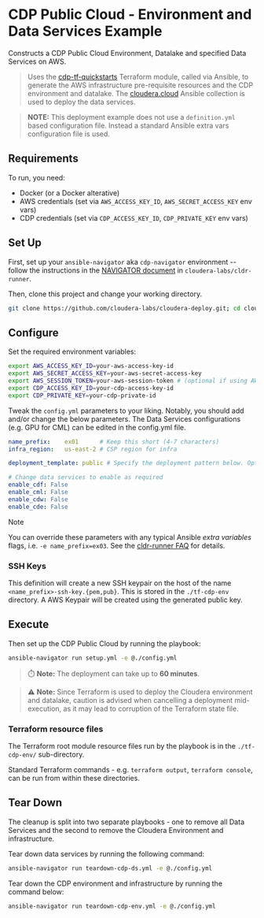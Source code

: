 # CDP Public Cloud - Environment and Data Services Example

Constructs a CDP Public Cloud Environment, Datalake and specified Data Services on AWS.

> Uses the [cdp-tf-quickstarts](https://github.com/cloudera-labs/cdp-tf-quickstarts) Terraform module, called via Ansible, to generate the AWS infrastructure pre-requisite resources and the CDP environment and datalake. The [cloudera.cloud](https://github.com/cloudera-labs/cloudera.cloud) Ansible collection is used to deploy the data services.

> **NOTE:** This deployment example does not use a `definition.yml` based configuration file. Instead a standard Ansible extra vars configuration file is used.

## Requirements

To run, you need:

* Docker (or a Docker alterative)
* AWS credentials (set via `AWS_ACCESS_KEY_ID`, `AWS_SECRET_ACCESS_KEY` env vars)
* CDP credentials (set via `CDP_ACCESS_KEY_ID`, `CDP_PRIVATE_KEY` env vars)

## Set Up

First, set up your `ansible-navigator` aka `cdp-navigator` environment -- follow the instructions in the [NAVIGATOR document](https://github.com/cloudera-labs/cldr-runner/blob/main/NAVIGATOR.md) in `cloudera-labs/cldr-runner`.

Then, clone this project and change your working directory.

```bash
git clone https://github.com/cloudera-labs/cloudera-deploy.git; cd cloudera-deploy/public-cloud/aws/terraform
```

## Configure

Set the required environment variables:

```bash
export AWS_ACCESS_KEY_ID=your-aws-access-key-id
export AWS_SECRET_ACCESS_KEY=your-aws-secret-access-key
export AWS_SESSION_TOKEN=your-aws-session-token # (optional if using AWS SSO)
export CDP_ACCESS_KEY_ID=your-cdp-access-key-id
export CDP_PRIVATE_KEY=your-cdp-private-id
```

Tweak the `config.yml` parameters to your liking. Notably, you should add and/or change the below parameters. The Data Services configurations (e.g. GPU for CML) can be edited in the config.yml file.

```yaml
name_prefix:    ex01      # Keep this short (4-7 characters)
infra_region:   us-east-2 # CSP region for infra

deployment_template: public # Specify the deployment pattern below. Options are public, semi-private or private

# Change data services to enable as required
enable_cdf: False
enable_cml: False
enable_cdw: False
enable_cde: False
```

> [!NOTE]
> You can override these parameters with any typical Ansible _extra variables_ flags, i.e. `-e name_prefix=ex03`. See the [cldr-runner FAQ](https://github.com/cloudera-labs/cldr-runner/blob/main/FAQ.md#how-do-i-add-extra-variables-and-tags-to-ansible-navigator) for details.

### SSH Keys

This definition will create a new SSH keypair on the host of the name `<name_prefix>-ssh-key.{pem,pub}`. This is stored in the `./tf-cdp-env` directory. A AWS Keypair will be created using the generated public key.

## Execute

Then set up the CDP Public Cloud by running the playbook:

```bash
ansible-navigator run setup.yml -e @./config.yml
```

> ⏱️ **Note:** The deployment can take up to **60 minutes**.

> ⚠️ **Note:** Since Terraform is used to deploy the Cloudera environment and datalake, caution is advised when cancelling a deployment mid-execution, as it may lead to corruption of the Terraform state file.

### Terraform resource files

The Terraform root module resource files run by the playbook is in the `./tf-cdp-env/` sub-directory.

Standard Terraform commands - e.g. `terraform output`, `terraform console`, can be run from within these directories.

## Tear Down

The cleanup is split into two separate playbooks - one to remove all Data Services and the second to remove the Cloudera Environment and infrastructure.

Tear down data services by running the following command:

```bash
ansible-navigator run teardown-cdp-ds.yml -e @./config.yml
```

Tear down the CDP environment and infrastructure by running the command below:

```bash
ansible-navigator run teardown-cdp-env.yml -e @./config.yml
```
